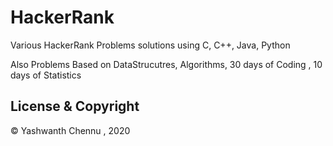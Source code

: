# HackerRank
Various HackerRank Problems solutions using C, C++, Java, Python


Also Problems Based on DataStrucutres, Algorithms, 30 days of Coding , 10 days of Statistics


## License & Copyright
© Yashwanth Chennu , 2020
